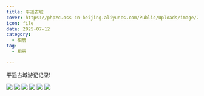 ```yaml
---
title: 平遥古城
cover: https://phpzc.oss-cn-beijing.aliyuncs.com/Public/Uploads/image/20180812/20180812015914_26215.jpg
icon: file
date: 2025-07-12
category:
  - 相册
tag:
  - 相册

---
```


平遥古城游记记录!

<!-- more -->
 
<img src="https://phpzc.oss-cn-beijing.aliyuncs.com/Public/Uploads/image/20180812/20180812015914_26215.jpg" />

<img src="https://phpzc.oss-cn-beijing.aliyuncs.com/Public/Uploads/image/20180812/20180812015924_64603.jpg" />

<img src="https://phpzc.oss-cn-beijing.aliyuncs.com/Public/Uploads/image/20180812/20180812020010_33471.jpg" />
<img src="https://phpzc.oss-cn-beijing.aliyuncs.com/Public/Uploads/image/20180812/20180812020021_51014.jpg" />
<img src="https://phpzc.oss-cn-beijing.aliyuncs.com/Public/Uploads/image/20180812/20180812020030_94634.jpg" />
<img src="https://phpzc.oss-cn-beijing.aliyuncs.com/Public/Uploads/image/20180812/20180812020043_57431.jpg" />